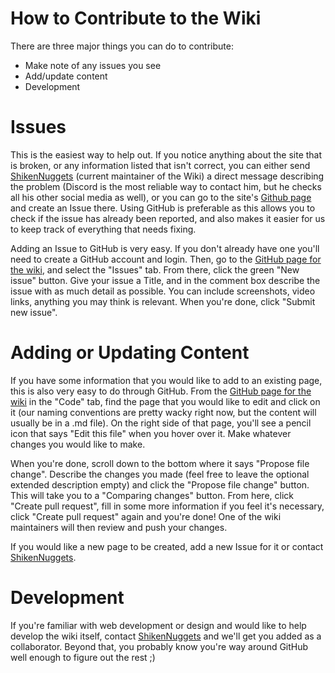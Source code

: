 # How to Contribute to  the Wiki
There are three major things you can do to contribute:
* Make note of any issues you see
* Add/update content
* Development

# Issues
This is the easiest way to help out. If you notice anything about the site that is broken, or any information listed that isn't correct, you can either send [ShikenNuggets](https://www.speedrun.com/user/ShikenNuggets) (current maintainer of the Wiki) a direct message describing the problem (Discord is the most reliable way to contact him, but he checks all his other social media as well), or you can go to the site's [Github page](https://github.com/ArkhamSpeedrunningWiki/ArkhamSpeedrunningWiki.github.io) and create an Issue there. Using GitHub is preferable as this allows you to check if the issue has already been reported, and also makes it easier for us to keep track of everything that needs fixing.

Adding an Issue to GitHub is very easy. If you don't already have one you'll need to create  a GitHub account and login. Then, go to the [GitHub page for the wiki](https://github.com/ArkhamSpeedrunningWiki/ArkhamSpeedrunningWiki.github.io), and select the "Issues" tab. From there, click the green "New issue" button. Give your issue a Title, and in the comment box describe the issue with as much detail as possible. You can include screenshots, video links, anything you may think is relevant. When you're done, click "Submit new issue".

# Adding or Updating Content
If you have some information that you  would like to add to an existing page, this is also very easy to do through GitHub. From the [GitHub page for the wiki](https://github.com/ArkhamSpeedrunningWiki/ArkhamSpeedrunningWiki.github.io) in the "Code" tab, find the page that you would like to edit and click on it (our naming conventions are pretty wacky right now, but the content will usually be in a .md file). On the right side of that page, you'll see a pencil icon that says "Edit this file" when you hover over it. Make whatever changes you would like to make.

When you're done, scroll down to the bottom where it says "Propose file change". Describe the changes you made (feel free to leave the optional extended description empty) and click the "Propose file change" button. This will take you to a "Comparing changes" button. From here, click "Create pull request", fill in some more information if you feel it's necessary, click "Create pull request" again and you're done! One of the wiki maintainers will then review and push your changes.

If you would like a new page to be created, add a new Issue for it or contact [ShikenNuggets](https://www.speedrun.com/user/ShikenNuggets).

# Development
If you're familiar with web development or design and would like to help develop the wiki itself, contact [ShikenNuggets](https://www.speedrun.com/user/ShikenNuggets) and we'll get you added as a collaborator. Beyond that, you probably know you're way around GitHub well enough to figure out the rest ;)